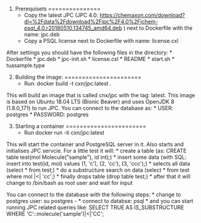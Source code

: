1. Prerequisets
===============
    * Copy the latest JPC (JPC 4.0: https://chemaxon.com/download?dl=%2Fdata%2Fdownload%2Fjpc%2F4.0%2Fjchem-psql_4.0.r20180510.134745_amd64.deb ) next to Dockerfile with the name: jpc.deb
    * Copy a PSQL license next to Dockerfile with name: license.cxl
    
After settings you should have the following files in the directory:
    * Dockerfile
    * jpc.deb
    * jpc-init.sh
    * license.cxl
    * README
    * start.sh
    * tuasample.type
    
2. Building the image:
======================
    * Run: docker build -t cxn/jpc:latest .
    
This will build an image that is called cnx/jpc with the tag: latest. This image is based on Ubuntu 18.04 LTS (Bionic Beaver) and uses OpenJDK 8 (1.8.0_171) to run JPC.
You can connect to the database as:
    * USER: postgres
    * PASSWORD: postgres
    
3. Starting a container
=======================
    * Run docker run -ti cxn/jpc:latest
    
This will start the container and PostgreSQL server in it. Also starts and initialises JPC servcie. For a little test it will:
    * create a table (as: CREATE table test(mol Molecule("sample"), id int);)
    * insert some data (with SQL: insert into test(id, mol) values (1, 'c'), (2, 'cc'), (3, 'ccc');)
    * selects all data (select * from test;)
    * do a substructure search on data (select * from test where mol |<| 'cc';)
    * finally drops table (drop table test;)
    * after that it will change to /bin/bash as root user and wait for input
    
You can connect to the database with the following steps:
    * change to postgres user: su postgres -
    * connect to databse: psql
    * and you can start running JPC related queries like: SELECT TRUE AS IS_SUBSTRUCTURE WHERE 'C'::molecule('sample')|<|'CC';